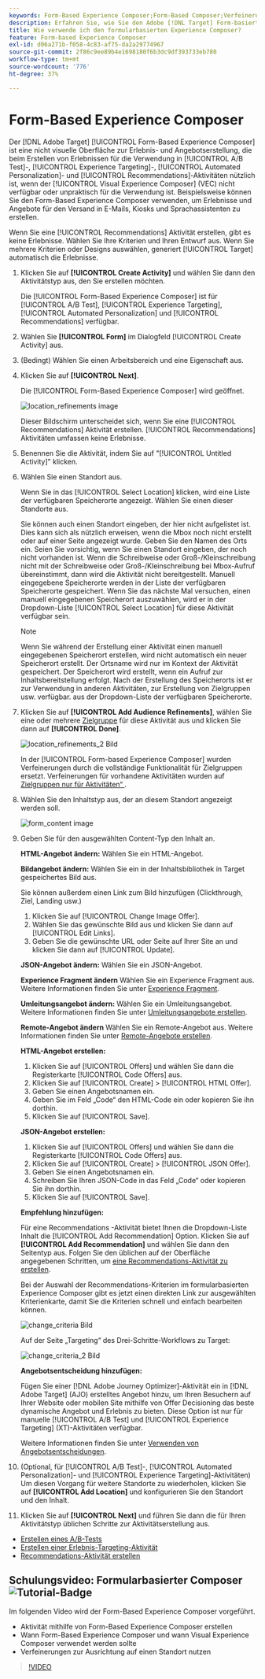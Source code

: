 ```yaml
---
keywords: Form-Based Experience Composer;Form-Based Composer;Verfeinerungen
description: Erfahren Sie, wie Sie den Adobe [!DNL Target] Form-basierten Experience Composer für die Erstellung nicht visueller Erlebnisse verwenden. Verwenden Sie diesen Composer, wenn VEC nicht verfügbar oder unpraktisch in der Anwendung ist.
title: Wie verwende ich den formularbasierten Experience Composer?
feature: Form-based Experience Composer
exl-id: d06a271b-f058-4c83-af75-da2a29774967
source-git-commit: 2f86c9ee89b4e1698180f6b3dc9df393733eb780
workflow-type: tm+mt
source-wordcount: '776'
ht-degree: 37%

---
```


# Form-Based Experience Composer

Der [!DNL Adobe Target] [!UICONTROL Form-Based Experience Composer] ist eine nicht visuelle Oberfläche zur Erlebnis- und Angebotserstellung, die beim Erstellen von Erlebnissen für die Verwendung in [!UICONTROL A/B Test]-, [!UICONTROL Experience Targeting]-, [!UICONTROL Automated Personalization]- und [!UICONTROL Recommendations]-Aktivitäten nützlich ist, wenn der [!UICONTROL Visual Experience Composer] (VEC) nicht verfügbar oder unpraktisch für die Verwendung ist. Beispielsweise können Sie den Form-Based Experience Composer verwenden, um Erlebnisse und Angebote für den Versand in E-Mails, Kiosks und Sprachassistenten zu erstellen.

Wenn Sie eine [!UICONTROL Recommendations] Aktivität erstellen, gibt es keine Erlebnisse. Wählen Sie Ihre Kriterien und Ihren Entwurf aus. Wenn Sie mehrere Kriterien oder Designs auswählen, generiert [!UICONTROL Target] automatisch die Erlebnisse.

1. Klicken Sie auf **[!UICONTROL Create Activity]** und wählen Sie dann den Aktivitätstyp aus, den Sie erstellen möchten.

   Die [!UICONTROL Form-Based Experience Composer] ist für [!UICONTROL A/B Test], [!UICONTROL Experience Targeting], [!UICONTROL Automated Personalization] und [!UICONTROL Recommendations] verfügbar.

1. Wählen Sie **[!UICONTROL Form]** im Dialogfeld [!UICONTROL Create Activity] aus.

1. (Bedingt) Wählen Sie einen Arbeitsbereich und eine Eigenschaft aus.

1. Klicken Sie auf **[!UICONTROL Next]**.

   Die [!UICONTROL Form-Based Experience Composer] wird geöffnet.

   ![location_refinements image](assets/location_refinements.png)

   Dieser Bildschirm unterscheidet sich, wenn Sie eine [!UICONTROL Recommendations] Aktivität erstellen. [!UICONTROL Recommendations] Aktivitäten umfassen keine Erlebnisse.

1. Benennen Sie die Aktivität, indem Sie auf &quot;[!UICONTROL Untitled Activity]&quot; klicken.
1. Wählen Sie einen Standort aus.

   Wenn Sie in das [!UICONTROL Select Location] klicken, wird eine Liste der verfügbaren Speicherorte angezeigt. Wählen Sie einen dieser Standorte aus.

   Sie können auch einen Standort eingeben, der hier nicht aufgelistet ist. Dies kann sich als nützlich erweisen, wenn die Mbox noch nicht erstellt oder auf einer Seite angezeigt wurde. Geben Sie den Namen des Orts ein. Seien Sie vorsichtig, wenn Sie einen Standort eingeben, der noch nicht vorhanden ist. Wenn die Schreibweise oder Groß-/Kleinschreibung nicht mit der Schreibweise oder Groß-/Kleinschreibung bei Mbox-Aufruf übereinstimmt, dann wird die Aktivität nicht bereitgestellt. Manuell eingegebene Speicherorte werden in der Liste der verfügbaren Speicherorte gespeichert. Wenn Sie das nächste Mal versuchen, einen manuell eingegebenen Speicherort auszuwählen, wird er in der Dropdown-Liste [!UICONTROL Select Location] für diese Aktivität verfügbar sein.

   >[!NOTE]
   >
   >Wenn Sie während der Erstellung einer Aktivität einen manuell eingegebenen Speicherort erstellen, wird nicht automatisch ein neuer Speicherort erstellt. Der Ortsname wird nur im Kontext der Aktivität gespeichert. Der Speicherort wird erstellt, wenn ein Aufruf zur Inhaltsbereitstellung erfolgt. Nach der Erstellung des Speicherorts ist er zur Verwendung in anderen Aktivitäten, zur Erstellung von Zielgruppen usw. verfügbar. aus der Dropdown-Liste der verfügbaren Speicherorte.

1. Klicken Sie auf **[!UICONTROL Add Audience Refinements]**, wählen Sie eine oder mehrere [Zielgruppe](/help/main/c-target/target.md#concept_A782F8481A5041EBA75103CB26376522) für diese Aktivität aus und klicken Sie dann auf **[!UICONTROL Done]**.

   ![location_refinements_2 Bild](assets/location_refinements_2.png)

   In der [!UICONTROL Form-based Experience Composer] wurden Verfeinerungen durch die vollständige Funktionalität für Zielgruppen ersetzt. Verfeinerungen für vorhandene Aktivitäten wurden auf [Zielgruppen nur für Aktivitäten“ &#x200B;](/help/main/c-target/creating-activity-only-audience.md#concept_A6BADCF530ED4AE1852E677FEBE68483).

1. Wählen Sie den Inhaltstyp aus, der an diesem Standort angezeigt werden soll.

   ![form_content image](assets/form_content.png)

1. Geben Sie für den ausgewählten Content-Typ den Inhalt an.

   **HTML-Angebot ändern:** Wählen Sie ein HTML-Angebot.

   **Bildangebot ändern:** Wählen Sie ein in der Inhaltsbibliothek in Target gespeichertes Bild aus.

   Sie können außerdem einen Link zum Bild hinzufügen (Clickthrough, Ziel, Landing usw.)

   1. Klicken Sie auf [!UICONTROL Change Image Offer].
   1. Wählen Sie das gewünschte Bild aus und klicken Sie dann auf [!UICONTROL Edit Links].
   1. Geben Sie die gewünschte URL oder Seite auf Ihrer Site an und klicken Sie dann auf [!UICONTROL Update].

   **JSON-Angebot ändern:** Wählen Sie ein JSON-Angebot.

   **Experience Fragment ändern** Wählen Sie ein Experience Fragment aus. Weitere Informationen finden Sie unter [Experience Fragment](/help/main/c-experiences/c-manage-content/aem-experience-fragments.md).

   **Umleitungsangebot ändern:** Wählen Sie ein Umleitungsangebot. Weitere Informationen finden Sie unter [Umleitungsangebote erstellen](/help/main/c-experiences/c-manage-content/offer-redirect.md).

   **Remote-Angebot ändern** Wählen Sie ein Remote-Angebot aus. Weitere Informationen finden Sie unter [Remote-Angebote erstellen](/help/main/c-experiences/c-manage-content/about-remote-offers.md).

   **HTML-Angebot erstellen:**

   1. Klicken Sie auf [!UICONTROL Offers] und wählen Sie dann die Registerkarte [!UICONTROL Code Offers] aus.
   1. Klicken Sie auf [!UICONTROL Create] > [!UICONTROL HTML Offer].
   1. Geben Sie einen Angebotsnamen ein.
   1. Geben Sie im Feld „Code“ den HTML-Code ein oder kopieren Sie ihn dorthin.
   1. Klicken Sie auf [!UICONTROL Save].

   **JSON-Angebot erstellen:**

   1. Klicken Sie auf [!UICONTROL Offers] und wählen Sie dann die Registerkarte [!UICONTROL Code Offers] aus.
   1. Klicken Sie auf [!UICONTROL Create] > [!UICONTROL JSON Offer].
   1. Geben Sie einen Angebotsnamen ein.
   1. Schreiben Sie Ihren JSON-Code in das Feld „Code“ oder kopieren Sie ihn dorthin.
   1. Klicken Sie auf [!UICONTROL Save].

   **Empfehlung hinzufügen:**

   Für eine Recommendations -Aktivität bietet Ihnen die Dropdown-Liste Inhalt die [!UICONTROL Add Recommendation] Option. Klicken Sie auf **[!UICONTROL Add Recommendation]** und wählen Sie dann den Seitentyp aus. Folgen Sie den üblichen auf der Oberfläche angegebenen Schritten, um [eine Recommendations-Aktivität zu erstellen](/help/main/c-recommendations/t-create-recs-activity/create-recs-activity.md).

   Bei der Auswahl der Recommendations-Kriterien im formularbasierten Experience Composer gibt es jetzt einen direkten Link zur ausgewählten Kriterienkarte, damit Sie die Kriterien schnell und einfach bearbeiten können.

   ![change_criteria Bild](assets/change_criteria.png)

   Auf der Seite „Targeting“ des Drei-Schritte-Workflows zu Target:

   ![change_criteria_2 Bild](assets/change_criteria_2.png)

   **Angebotsentscheidung hinzufügen:**

   Fügen Sie einer [!DNL Adobe Journey Optimizer]-Aktivität ein in [!DNL Adobe Target] (AJO) erstelltes Angebot hinzu, um Ihren Besuchern auf Ihrer Website oder mobilen Site mithilfe von Offer Decisioning das beste dynamische Angebot und Erlebnis zu bieten. Diese Option ist nur für manuelle [!UICONTROL A/B Test] und [!UICONTROL Experience Targeting] (XT)-Aktivitäten verfügbar.

   Weitere Informationen finden Sie unter [Verwenden von Angebotsentscheidungen](/help/main/c-integrating-target-with-mac/ajo/offer-decision.md).

1. (Optional, für [!UICONTROL A/B Test]-, [!UICONTROL Automated Personalization]- und [!UICONTROL Experience Targeting]-Aktivitäten) Um diesen Vorgang für weitere Standorte zu wiederholen, klicken Sie auf **[!UICONTROL Add Location]** und konfigurieren Sie den Standort und den Inhalt.
1. Klicken Sie auf **[!UICONTROL Next]** und führen Sie dann die für Ihren Aktivitätstyp üblichen Schritte zur Aktivitätserstellung aus.

* [Erstellen eines A/B-Tests](/help/main/c-activities/t-test-ab/t-test-create-ab/test-create-ab.md)
* [Erstellen einer Erlebnis-Targeting-Aktivität](/help/main/c-activities/t-experience-target/t-xt-create/xt-create.md#task_D6B3429AC31549E1A70EDF04B3DDC765)
* [Recommendations-Aktivität erstellen](/help/main/c-recommendations/t-create-recs-activity/create-recs-activity.md#task_6874328773C64C44A73F0A130AD3F96F)

## Schulungsvideo: Formularbasierter Composer ![Tutorial-Badge](/help/main/assets/tutorial.png)

Im folgenden Video wird der Form-Based Experience Composer vorgeführt.

* Aktivität mithilfe von Form-Based Experience Composer erstellen
* Wann Form-Based Experience Composer und wann Visual Experience Composer verwendet werden sollte
* Verfeinerungen zur Ausrichtung auf einen Standort nutzen

>[!VIDEO](https://video.tv.adobe.com/v/17390)
